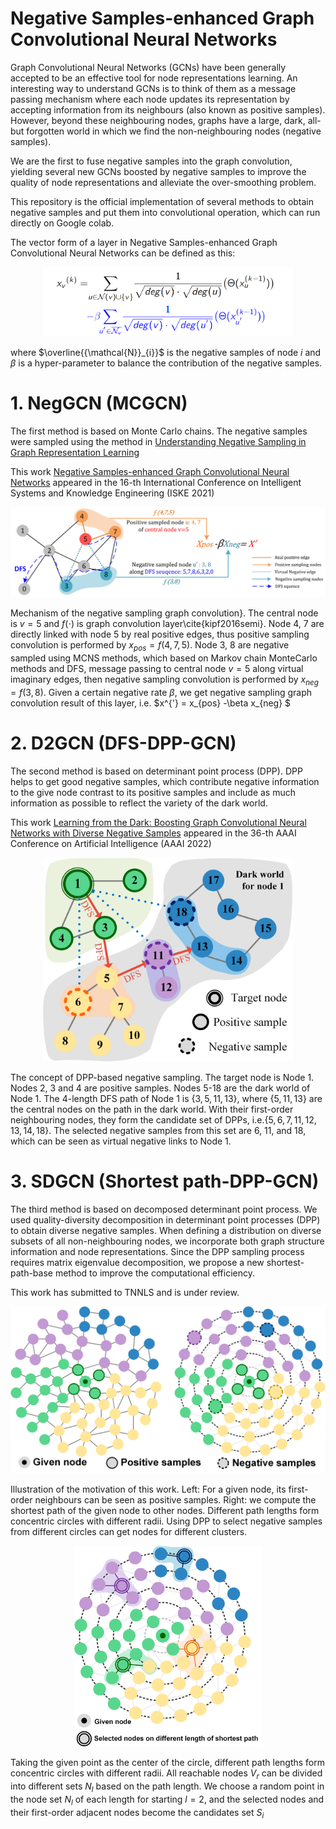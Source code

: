 # Negative Samples-enhanced Graph Convolutional Neural Networks
Graph Convolutional Neural Networks (GCNs) have been generally accepted to be an effective tool for node representations learning. An interesting way to understand GCNs is to think of them as a message passing mechanism where each node updates its representation by accepting information from its neighbours (also known as positive samples). However, beyond these neighbouring nodes, graphs have a large, dark, all-but forgotten world in which we find the non-neighbouring nodes (negative samples).

We are the first to fuse negative samples into the graph convolution, yielding several new GCNs boosted by negative samples to improve the quality of node representations and alleviate the over-smoothing problem.

This repository is the official implementation of several methods to obtain negative samples and put them into convolutional operation, which can run directly on Google colab.

The vector form of a layer in Negative Samples-enhanced Graph Convolutional Neural Networks can be defined as this:

<div align = center><img src="Vector-NegGCN.png" width="400"></div>

where $\overline{{\mathcal{N}}_{i}}$ is the negative samples of node $i$ and $\beta$ is a hyper-parameter to balance the contribution of the negative samples.

# 1. NegGCN (MCGCN) 
The first method is based on Monte Carlo chains. The negative samples were sampled using the method in [Understanding Negative Sampling in Graph Representation Learning](https://arxiv.org/pdf/2005.09863.pdf)

This work [Negative Samples-enhanced Graph Convolutional Neural Networks](https://ieeexplore.ieee.org/document/9755440) appeared in the 16-th International Conference on Intelligent Systems and Knowledge Engineering  (ISKE 2021)

![NegGcn](NegGCN(MCGCN).jpg)

Mechanism of the negative sampling graph convolution}. The central node is $v=5$ and $f(\cdot)$ is graph convolution layer\cite{kipf2016semi}. Node 4, 7 are directly linked with node 5 by real positive edges, thus positive sampling convolution is performed by $x_{pos}=f(4,7,5)$. Node 3, 8 are negative sampled using MCNS methods, which based on Markov chain MonteCarlo methods and DFS, message passing to central node $v=5$ along virtual imaginary edges, then negative sampling convolution is performed by $x_{neg}=f(3,8)$. Given a certain negative rate $\beta$, we get negative sampling graph convolution result of this layer, i.e. $x^{'} = x_{pos} -\beta x_{neg} $ 

# 2. D2GCN (DFS-DPP-GCN) 
The second method is based on determinant point process (DPP). DPP helps to get good negative samples, which contribute negative information to the give node contrast to its positive samples and include as much information as possible to reflect the variety of the dark world.

This work [Learning from the Dark: Boosting Graph Convolutional Neural Networks with Diverse Negative Samples](https://aaai-2022.virtualchair.net/poster_aaai4442) appeared in the 36-th AAAI Conference on Artificial Intelligence (AAAI 2022)

<div align = center><img src="D2GCN-DFS.png" width="400"></div>

The concept of DPP-based negative sampling. The target node is Node 1. Nodes 2, 3 and 4 are positive samples. Nodes 5-18 are the dark world of Node 1. The 4-length DFS path of Node 1 is $\{3, 5, 11, 13\}$, where $\{5, 11, 13\}$ are the central nodes on the path in the dark world. With their first-order neighbouring nodes, they form the candidate set of DPPs, i.e.$\{5,6,7,11,12,13,14,18\}$. The selected negative samples from this set are 6, 11, and 18, which can be seen as virtual negative links to Node 1.

# 3. SDGCN (Shortest path-DPP-GCN)
The third method is based on decomposed determinant point process. We used quality-diversity decomposition in determinant point processes (DPP) to obtain diverse negative samples. When defining a distribution on diverse subsets of all non-neighbouring nodes, we incorporate both graph structure information and node representations. Since the DPP sampling process requires matrix eigenvalue decomposition, we propose a new shortest-path-base method to improve the computational efficiency.

This work has submitted to TNNLS and is under review.

<div align = center><img src="Spath.png" width="600"></div>

Illustration of the motivation of this work. Left: For a given node, its first-order neighbours can be seen as positive samples.  Right: we compute the shortest path of the given node to other nodes. Different path lengths form concentric circles with different radii. Using DPP to select negative samples from different circles can get nodes for different clusters.

<div align = center><img src="Spath-Negative.png" width="300"></div>

Taking the given point as the center of the circle, different path lengths form concentric circles with different radii. All reachable nodes $V_{r}$ can be divided into different sets $N_{l}$ based on the path length. We choose a random point in the node set $N_{l}$ of each length for starting $l = 2$, and the selected nodes and their first-order adjacent nodes become the candidates set $S_i$
